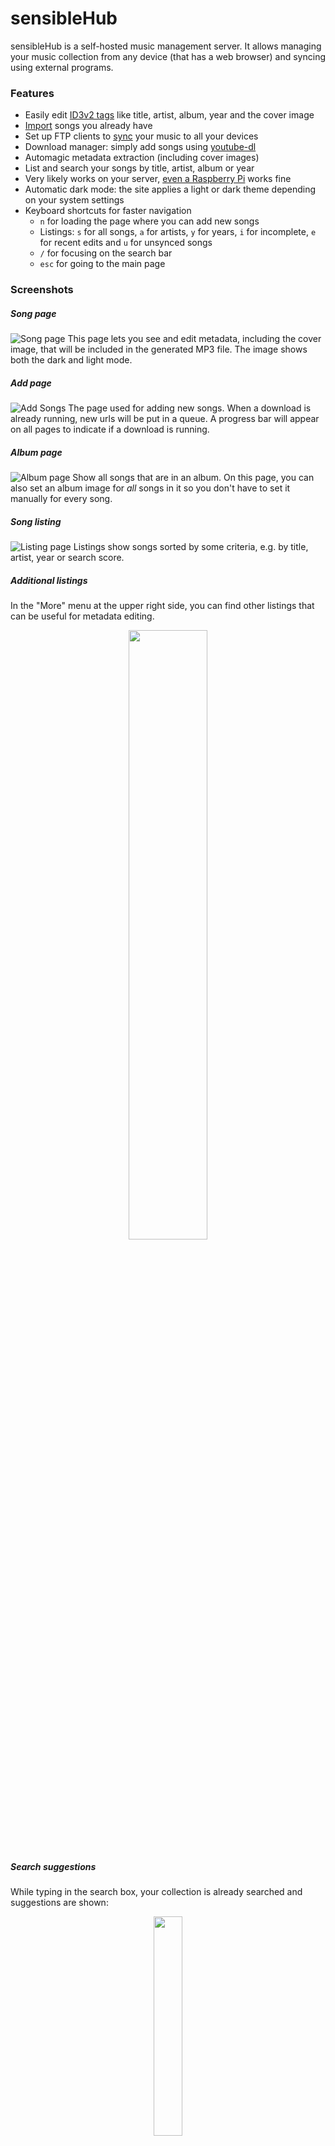 # sensibleHub
sensibleHub is a self-hosted music management server. It allows managing your music collection from any device (that has a web browser) 
and syncing using external programs.


### Features
 * Easily edit [ID3v2 tags](https://en.wikipedia.org/wiki/ID3) like title, artist, album, year and the cover image
 * [Import](#Importing) songs you already have
 * Set up FTP clients to [sync](#Syncing) your music to all your devices
 * Download manager: simply add songs using [youtube-dl](https://github.com/ytdl-org/youtube-dl)
 * Automagic metadata extraction (including cover images)
 * List and search your songs by title, artist, album or year
 * Very likely works on your server, [even a Raspberry Pi](#Resources) works fine
 * Automatic dark mode: the site applies a light or dark theme depending on your system settings
 * Keyboard shortcuts for faster navigation
   - `n` for loading the page where you can add new songs
   - Listings: `s` for all songs, `a` for artists, `y` for years, `i` for incomplete, `e` for recent edits and `u` for unsynced songs
   - `/` for focusing on the search bar
   - `esc` for going to the main page


### Screenshots

##### Song page
  ![Song page](.github/screenshots/shub-song.png?raw=true)
This page lets you see and edit metadata, including the cover image, that will be included in the generated MP3 file. The image shows both the dark and light mode.

##### Add page
  ![Add Songs](.github/screenshots/shub-add.png?raw=true)
The page used for adding new songs. When a download is already running, new urls will be put in a queue. A progress bar will appear on all pages to indicate if a download is running.
  
##### Album page
  ![Album page](.github/screenshots/shub-album.png?raw=true)
Show all songs that are in an album. On this page, you can also set an album image for *all* songs in it so you don't have to set it manually for every song.
  
##### Song listing
  ![Listing page](.github/screenshots/shub-listing.png?raw=true)
Listings show songs sorted by some criteria, e.g. by title, artist, year or search score. 

##### Additional listings
In the "More" menu at the upper right side, you can find other listings that can be useful for metadata editing.

<p align="center">
<img src=".github/screenshots/shub-additional-listings.png?raw=true" width="50%">
</p>

##### Search suggestions
While typing in the search box, your collection is already searched and suggestions are shown:

<p align="center">
<img src=".github/screenshots/suggestions.gif?raw=true" width="30%">
</p>


### Installation
You can download releases from the [releases section](https://github.com/xarantolus/sensibleHub/releases/latest) of this repository.

Unzip it to a directory of your choice on your server. Then you can start looking into the [additional requirements and configuration sections](#additional-requirements).

<details>
<summary>If no recent build is available, you can also build for yourself.</summary>

### Build for yourself

As a first step, you clone this repository (or download a zip file), then you open a terminal/command prompt in the root directory of the repository:

```
git clone https://github.com/xarantolus/sensibleHub.git && cd sensibleHub
```

Since this is a `Go` program, you can compile it quite easily after [installing Go](https://golang.org/dl/):

```
go build -mod vendor
```

If you want to move this executable elsewhere on your system, make sure to move the following files and directories to the same location: 
 * `data` (if you want to keep imported songs)
 * `config.json`
 * `sensibleHub` (the executable)

To do this, you can also use the [`pack.sh`](pack.sh) script, it will create a zip file with all required assets:

```
./pack.sh
```

If you want to build for another operating system, it's quite easy. Search the correct `$GOOS` and `$GOARCH` values from [here](https://golang.org/doc/install/source#environment) and add them to the command. For the Raspberry Pi, the following values can be used:

```
GOOS=linux GOARCH=arm GOARM=7 ./pack.sh
```

</details>

#### Additional requirements
This program relies on some other programs that need to be installed and be available in your $PATH:
- [youtube-dl](https://github.com/ytdl-org/youtube-dl): Used for downloading files from [all kinds of sites](https://ytdl-org.github.io/youtube-dl/supportedsites.html). Since websites change frequently and break youtube-dl, you should update it from time to time or set up an automatic update (e.g. using a cron job)
- [FFmpeg](http://ffmpeg.org/) and FFprobe: Used for handling the many different types of media files that are available on different websites, extracting (some) metadata during imports and transcoding MP3 files for downloads

You might be able to install them using the following command:

```
apt-get install ffmpeg youtube-dl
```

You should however check if the youtube-dl version is recent (run `youtube-dl --version`) as there are frequent changes. Alternatively, try running `youtube-dl -U` to get the newest version or check out [their releases](https://github.com/ytdl-org/youtube-dl/releases/).

You can also put both executables in the same directory this program is installed into. That way, it should be able to find them just fine.

### Configuration
Now you can edit `config.json` (if you want to), don't include comments (after `//`): 

```jsonc
{
    // HTTP server port (used for accessing the website)
    "port": 128, 

    // FTP settings
    "ftp": {
        // FTP port the server will listen on. You will need this when setting up syncing
        "port": 1280, 
        
        // Valid FTP username/password combinations
        "users": [
            {
                "name": "user1",
                "passwd": "user1-password"
            },
            {
                "name": "user2",
                "passwd": "user2-password"
            }
        ]
    },

    // How long generated files are kept, in days.
    // A small number means that less storage is used in general, but files will be generated with every sync/download (if there are changes).
    // If negative, they will be kept forever, if zero they will not be kept.
    // Files are checked every day at 0:00.
    // If you use multiple devices that sync at different intervals, it is recommended to keep files for a few days.
    "keep_generated_days": 3,

    // External data sources can be disabled
    "allow_external": {
        // If set to true, a search query to iTunes will be sent to get a high-quality cover image when downloading a new song.
        "apple": true
    },
    
    // Settings for cover images. Affects only those in generated MP3 files
    "cover": {
        // Cover images of generated/synced songs will have this as maximum size in pixels, larger ones are downscaled.
        // If omitted, 0 or lower, this setting will be ignored and image sizes are not changed.
        "max_size": 2000
    },

    // Alternatives for programs used by this server. Leave blank to use default values.
    // Allows you to set alternative paths for programs, e.g. if you want to use an alternative youtube-dl fork such as [this one](https://github.com/yt-dlp/yt-dlp) or [this one](https://github.com/blackjack4494/yt-dlc)
    "alternatives": {
        "ffmpeg": "ffmpeg",
        "ffprobe": "ffprobe",
        "youtube-dl": "youtube-dlc"
    },

    // Whether to generate cover previews when starting up.
    // If this is false, cover previews are first generated the first time a page is loaded, which 
    // can lead to pages where previews come in after serveral seconds
    "generate_on_startup": true
}
```

Depending on your system a firewall might block some ports, so make sure to run the server with sufficient permissions (`sudo`). You might also need to mark it as executable (using `chmod +x sensibleHub`). 

After that, you are ready to start the server.

```
./sensibleHub
```

Expected output:

```
2020/05/26 20:01:48 [Cleanup] No cleanup necessary
2020/05/26 20:01:48 [FTP] Server listening on port 1280
2020/05/26 20:01:48 [Web] Server listening on port 128
```

After that, you can visit the website at `http://yourserver:128/`.
You can also connect via FTP at `ftp://yourserver:1280/` using one of the accounts set in the config file.


### Importing 
This program can import songs that should be included in its library in a few different ways. 

##### From disk

1. Create a directory called `import` that is at the same location as the executable.
2. **Copy** songs into the `import` directory. It does not matter if you copy the files directly or directories containing them (the server will search everything in there). Please note that **the server will delete files from the import directory** once they are added to its library. 
3. (Re)start the server. 
4. Songs will be imported, existing metadata embedded in files is extracted.

These imports will only happen on startup, not while the software is running.

##### Over network/FTP
You can also import files by putting them in *any* directory over FTP. On Windows, you can [create a FTP network connection](https://superuser.com/a/88572) quite nicely.

Now any music file that is moved there will be imported. It seems like import errors are **not** shown, so you might need to watch the server output to see if anything went wrong.

Also, a warning: any file in the `data/` and `import/` directories may be deleted by the software at any time. It happens when inconsistencies are found (e.g. a song exists in the `data/` directory on disk but isn't in the index) or a song is edited. While it doesn't delete files that are used for songs (images, audio etc.), you should make a backup anyways. As all data (except the configuration file) is stored in the `data/` directory, you can just zip it and call it a backup. 


### Syncing
Obviously one wants to have their music with them on all devices, even when offline. Here's a guide on how to achieve that on Windows/Linux desktop and Android.


##### Desktop
On a PC or Laptop, you can create recurring sync jobs (on all platforms) that use [rclone](https://github.com/rclone/rclone) (which you need to install before continuing).

First, [set up a new rclone FTP remote](https://rclone.org/ftp/) with `rclone config`. After setup, it should look similar to this:

```
[MyMusic]
type = ftp
host = yourserver
user = myusername
port = 1280
pass = *** ENCRYPTED ***
```

Now you can use rclone sync like this to sync it to your music directory:

```
rclone sync --update --ignore-size -v MyMusic:/ %USERPROFILE%\Music
```

The `--ignore-size` flag is very important as the server doesn't always know the correct file size if the file hasn't been generated yet.

If you want to, you can set this up as a cron job or use windows task scheduler to run the command automatically. Another simple option is creating a batch file/script and running it from time to time.

My recommended music player for Windows is [Dopamine](https://github.com/digimezzo/dopamine-windows), it can automatically index the music directory. You can [download it here](https://www.digimezzo.com/content/software/dopamine/).


##### Android
On Android, you can use any FTP app that doesn't look at the file size or lets you disable that. One of them is [FolderSync](https://play.google.com/store/apps/details?id=dk.tacit.android.foldersync.lite).

Add a new "account" (in-app, there's no registration) with the following attributes:
 * **Server address**: the server name, e.g. `yourserver`.
 * **Port**: the FTP port you set in the configuration file, e.g. `1280` 
 * **Login name/password**: Your login credentials from one of the FTP users set in the [config file](#Configuration)
 * The path can be left empty

Now you can create a new *Folder pair* with these settings:
 * **Account**: The one created above
 * **Sync type**: to local folder
 * **Remote folder**: should be empty or just `/`
 * **Local Folder**: Your Android music folder, might be `/storage/emulated/0/Music` 
 * **Scheduling**: Here you can set *when* it should sync your files
 * **Sync options**: Enable *Sync subfolders* and *Sync deletions*. 
 * **Advanced settings**
   * **Overwrite old files**: always
   * **If both local and remote file are modified**: *Use remote file*
   * **Rescan media library** should be on, that way new files are imported
   * **Disable file-size check** should be on, **this is the most important setting**

For Android, any music player will probably work. I recommend [Music](https://f-droid.org/packages/com.maxfour.music/), it is quite customizable and colorful. You can enable *Ignore Media Store covers* in settings if some cover images aren't displayed.


### Resources
This program tries not to need *too much* memory.

I personally run it on a Raspberry Pi 4 (4GB version) and it works great. Listing pages with all songs are generated in about 300 milliseconds, but due to [InstantClick](http://instantclick.io/) it *feels* a bit faster. 

RAM usage is a bit weird. While on windows (where I develop) everything seems to be around 50Mb, it looks like there's a problem on ARM computers (like the Raspberry Pi):
using the same music library it needs about ten times as much memory. I have *not* found out where this issue comes from.


### Assumptions
There are several assumptions made so the program will work as expected in most cases.

- Two songs have the same artist if the artist attribute is not empty and equal (case insensitive) after being put through the `CleanName` function in [`store/album.go`](store/album.go).
- Two songs are in the same album if that attribute is not empty, the above applies for the artist and the same applies for the album name.
- A song should have *one* artist, every other performer is mentioned in brackets in the song title, e.g. like `Title (feat. Artist2 & Artist3)`. If this is not done, the "Featured in" listing of the artists' page might not display all relevant songs.
- All cover images are squared. Any that aren't will be cropped and some part of the image will be removed.


### Browser support
The website should work in most modern browsers. It uses [native image lazy loading](https://caniuse.com/#feat=loading-lazy-attr) which is not yet supported by all browsers, but images will load without it regardless. If you use a recent browser version, it will be just a bit snappier. 

Everything also works *without JavaScript*, but the experience is *much better* if it's enabled ([Progressive enhancement](https://en.wikipedia.org/wiki/Progressive_enhancement)).

Mobile support also works great, menus are collapsed at the top right.

|                              Song listing                               |                   Song listing with opened menu                   |
| :---------------------------------------------------------------------: | :---------------------------------------------------------------: |
| ![Mobile listing](.github/screenshots/shub-mobile-listing.png?raw=true) | ![Mobile Menu](.github/screenshots/shub-mobile-menu.png?raw=true) |


### Limitations
Compared to other music servers this one is very basic. Here are some things you should be aware of:

* It does **not** support the [SubSonic API](http://www.subsonic.org/pages/api.jsp). You can not use this software as a back-end for SubSonic-compatible music players.
* Some **metadata will be lost** when importing: everything except for the cover image, title, artist, album and year will be **discarded**. Keep a backup of your music before importing.
* Does not support HTTPS. The software is intended to be hosted inside a local network *only*.  
* Songs in albums are not sorted by their title numbers, but alphabetically. If there's a song with the same title as the album itself, it will be the first song.
* The web interface does not split long lists into multiple pages. If you have a large music collection, loading a page might be limited by your browsers' performance (the server should be able to generate the necessary HTML just fine, but then generating cover previews might become a problem). My guess is that this will happen, depending on your device, at about 10.000 songs.
* As song IDs use 52 characters and have a length of 4, you are limited to 52^4 = 7.311.616‬ songs. The server might crash when generating a new ID before you reach that limit (when it doesn't find an unused ID the first 10.000 times).
* It seems like some media players don't display cover images over a certain size, while others do. Use the cover max size setting to see if lowering the size helps. On Android, use a music player that allows you to ignore MediaStore covers.

### Acknowledgements
This program would not be possible without work done by many others. For that, I would like to thank them. Here's a list of projects that are used in one way or another:

- [youtube-dl](https://github.com/ytdl-org/youtube-dl): easy tool for downloading all kinds of videos and audios
- [FFmpeg](http://ffmpeg.org/): exceptional program for handling basically [any media format](https://ffmpeg.org/ffmpeg-codecs.html) in existence
- [Go](https://golang.org/): the programming language used. It's so nice that you can have one codebase that works on so many platforms, with a very rich standard library
- [id3v2 library](https://github.com/bogem/id3v2) for reading MP3 tags
- [exiffix](https://github.com/edwvee/exiffix), [imaging](https://github.com/disintegration/imaging), [resize](https://github.com/nfnt/resize) and [goexif](https://github.com/rwcarlsen/goexif) for handling cover images *correctly*
- [FTP server library](https://goftp.io/server) for creating a virtual filesystem accessible over FTP
- [gorilla/mux](https://github.com/gorilla/mux) and [gorilla/websocket](https://github.com/gorilla/websocket) for nice HTTP server improvements, including live events over WebSockets
- [InstantClick](https://instantclick.io/): Makes the website feel significantly faster
- [Bulma](https://bulma.io): CSS framework used for designing the website
- [ReconnectingWebSocket](https://github.com/joewalnes/reconnecting-websocket): makes working with WebSockets easier


### Issues & Contributing
If you have any ideas, a pull request or something just doesn't work please feel free to get in contact.


### [License](LICENSE)
This is free as in freedom software. Do whatever you like with it.

